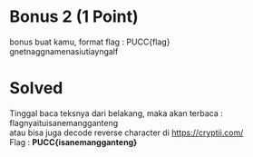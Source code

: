 # Bonus 2 (1 Point)

bonus buat kamu, format flag : PUCC{flag}
<br/>
gnetnaggnamenasiutiayngalf

# Solved
Tinggal baca teksnya dari belakang, maka akan terbaca : <br/>
flagnyaituisanemangganteng<br/>
atau bisa juga decode reverse character di https://cryptii.com/<br/>
Flag : <b>PUCC{isanemangganteng}</b>
